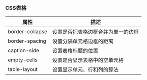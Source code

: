 ### CSS表格

| 属性              | 描述                |
| --------------- | ----------------- |
| border-collapse | 设置是否把表格边框合并为单一的边框 |
| border-spacing  | 设置分隔单元格边框的距离      |
| caption-side    | 设置表格标题的位置         |
| empty-cells     | 设置是否显示表格中的空单元格    |
| table-layout    | 设置显示单元、行和列的算法     |
